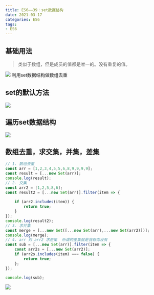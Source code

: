 ```yaml
---
title: ES6——39：set数据结构
date: 2021-03-17
categories: ES6
tags: 
- ES6
---
```

## 基础用法
>类似于数组，但是成员的值都是唯一的。没有重复的值。

![](https://img-blog.csdnimg.cn/img_convert/2ec082abda76529abe1dbb3b03e5194e.png)
利用set数据结构做数组去重
## set的默认方法
![](https://img-blog.csdnimg.cn/img_convert/65a3fa5db156b8cb32b972ed00fac875.png)
## 遍历set数据结构
![](https://img-blog.csdnimg.cn/img_convert/39ddd58a2f220a6bfed1ec04107dcfe6.png)
## 数组去重，求交集，并集，差集
```js
// 1. 数组去重
const arr = [1,2,3,4,5,5,6,8,9,9,9,9];
const result = [...new Set(arr)];
console.log(result);
// 2. 交集
const arr2 = [1,2,5,8,6];
const result2 = [...new Set(arr)].filter(item => {
    
    if (arr2.includes(item)) {
        return true;
    }
});
console.log(result2);
// 3. 求并集
const merge = [...new Set([...new Set(arr),...new Set(arr2)])];
console.log(merge);
// 4. arr 对 arr2 求差集  所谓的差集就是我有你没有
const sub = [...new Set(arr)].filter(item => {
    const arr2s = [...new Set(arr2)];
    if (arr2s.includes(item) === false) {
        return true;
    };
});

console.log(sub);
```
![](https://img-blog.csdnimg.cn/img_convert/d21d63ff5197c405ac41ceb02902ca5d.png)
